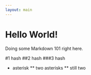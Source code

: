 ```yaml
---
layout: main
---
```


# Hello World!

Doing some Markdown 101 right here.

#1 hash
##2 hash
###3 hash

* asterisk
** two asterisks
** still two
